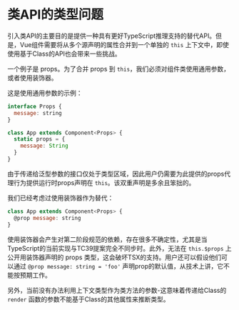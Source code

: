 # 类API的类型问题

引入类API的主要目的是提供一种具有更好TypeScript推理支持的替代API。但是，Vue组件需要将从多个源声明的属性合并到一个单独的 ```this``` 上下文中，即使使用基于Class的API也会带来一些挑战。

一个例子是 props。为了合并 props 到 ```this```，我们必须对组件类使用通用参数，或者使用装饰器。

这是使用通用参数的示例：

```js
interface Props {
  message: string
}

class App extends Component<Props> {
  static props = {
    message: String
  }
}
```

由于传递给泛型参数的接口仅处于类型区域，因此用户仍需要为此提供的props代理行为提供运行时props声明在 ```this```。该双重声明是多余且笨拙的。

我们已经考虑过使用装饰器作为替代：

```js
class App extends Component<Props> {
  @prop message: string
}
```

使用装饰器会产生对第二阶段规范的依赖，存在很多不确定性，尤其是当TypeScript的当前实现与TC39提案完全不同步时。此外，无法在 ```this.$props``` 上公开用装饰器声明的 props 类型，这会破坏TSX的支持。用户还可以假设他们可以通过 ```@prop message: string = 'foo'``` 声明prop的默认值，从技术上讲，它不能按预期工作。

另外，当前没有办法利用上下文类型作为类方法的参数-这意味着传递给Class的 ```render``` 函数的参数不能基于Class的其他属性来推断类型。

